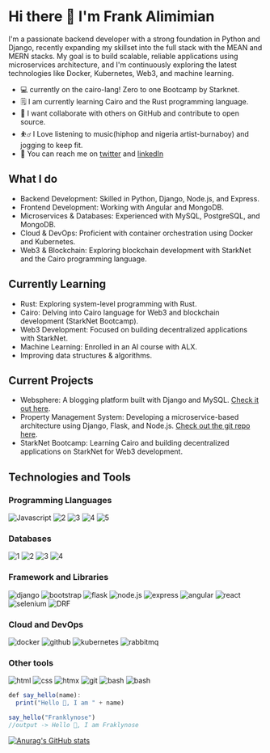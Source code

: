 # Hi there 👋 I'm Frank Alimimian
I'm a passionate backend developer with a strong foundation in Python and Django, recently expanding my skillset into the full stack with the MEAN and MERN stacks. My goal is to build scalable, reliable applications using microservices architecture, and I'm continuously exploring the latest technologies like Docker, Kubernetes, Web3, and machine learning.

* 💻  currently on the cairo-lang! Zero to one Bootcamp by Starknet.
* 🗒 I am currently learning Cairo and the Rust programming language.
* 🤝 I want collaborate with others on GitHub and contribute to open source.
* ⛹️‍♂️ I Love listening to music(hiphop and nigeria artist-burnaboy) and jogging to keep fit.
* 💌 You can reach me on [twitter](https://twitter.com/FranklynOse883) and  [linkedIn](https://www.linkedin.com/in/franklynose883)

## What I do
* Backend Development: Skilled in Python, Django, Node.js, and Express.
* Frontend Development: Working with Angular and MongoDB.
* Microservices & Databases: Experienced with MySQL, PostgreSQL, and MongoDB.
* Cloud & DevOps: Proficient with container orchestration using Docker and Kubernetes.
* Web3 & Blockchain: Exploring blockchain development with StarkNet and the Cairo programming language.

## Currently Learning
* Rust: Exploring system-level programming with Rust.
* Cairo: Delving into Cairo language for Web3 and blockchain development (StarkNet Bootcamp).
* Web3 Development: Focused on building decentralized applications with StarkNet.
* Machine Learning: Enrolled in an AI course with ALX.
* Improving data structures & algorithms.

## Current Projects
* Websphere: A blogging platform built with Django and MySQL. [Check it out here](https://franklynose.pythonanywhere.com/).
* Property Management System: Developing a microservice-based architecture using Django, Flask, and Node.js. [Check out the git repo here](https://github.com/Franklyn883/property-management-system).
* StarkNet Bootcamp: Learning Cairo and building decentralized applications on StarkNet for Web3 development.



## Technologies and Tools

### Programming Llanguages
![Javascript](https://github.com/user-attachments/assets/7ab81243-912a-4430-8b08-44b35daba971)
![2](https://github.com/user-attachments/assets/f87de25f-27cb-441c-b66a-8f2aee8cb425)
![3](https://github.com/user-attachments/assets/9a24a6a4-4b3d-40ff-a8bb-99aff00d6c47)
![4](https://github.com/user-attachments/assets/ace0e0c4-8d34-4bf8-8970-e1b9d592dc2c)
![5](https://github.com/user-attachments/assets/8a34aace-19e7-4a4f-adfe-d508547fc825)

### Databases
![1](https://github.com/user-attachments/assets/05a97286-a9c0-458e-aa4b-820f8ac8526b)
![2](https://github.com/user-attachments/assets/7f13b9cb-1358-4670-8a80-de714a13189b)
![3](https://github.com/user-attachments/assets/88dd1d23-92b3-4eeb-bc99-2485b96754fb)
![4](https://github.com/user-attachments/assets/78b8ab1e-601a-4d38-bd6b-0467ac7017e9)

### Framework and Libraries
![django](https://github.com/user-attachments/assets/15cfc4b7-620b-4c3d-ab00-ba6546b60047)
![bootstrap](https://github.com/user-attachments/assets/c1a8c1c8-c73a-410e-a740-355b5d7889fd)
![flask](https://github.com/user-attachments/assets/0b23f3e1-8946-4c14-b23e-68a6894a6fdd)
![node.js](https://github.com/user-attachments/assets/4d06eee2-6337-44d1-861e-ce5e1876c2da)
![express](https://github.com/user-attachments/assets/967f7c7a-3305-4602-b0ae-652cfbb6430a)
![angular](https://github.com/user-attachments/assets/f03c120d-a9bb-42cc-8671-edca55ceca6a)
![react](https://github.com/user-attachments/assets/f88460b5-8245-4d3d-aeb5-338216f608d1)
![selenium](https://github.com/user-attachments/assets/2f26e9ef-2ec4-4cf3-81dc-1103731cb3eb)
![DRF](https://github.com/user-attachments/assets/16b64115-61a9-4350-a4c0-b44f03f8593b)

### Cloud and DevOps
![docker](https://github.com/user-attachments/assets/cf68cb02-4b0c-4c89-a0bf-d1f159d69d47)
![github](https://github.com/user-attachments/assets/c59ac162-9ed2-4f6b-8de0-11b8494c8d30)
![kubernetes](https://github.com/user-attachments/assets/fb3940b8-1f25-48c8-a2c3-fcea238d2983)
![rabbitmq](https://github.com/user-attachments/assets/ab0a8acd-315b-47b6-8427-8bdae549d230)

### Other tools

![html](https://github.com/user-attachments/assets/2855976b-747b-4831-bf6c-d7a0ada5dd7e)
![css](https://github.com/user-attachments/assets/bc8289c2-67cb-4e6d-98e8-1a3d4dcec8bd)
![htmx](https://github.com/user-attachments/assets/3b11a023-325e-45c8-8438-6185fd762fdd)
![git](https://github.com/user-attachments/assets/4d19e5e4-47d4-4c55-8f98-e004f4484511)
![bash](https://github.com/user-attachments/assets/671a35d0-a80e-48a3-b857-6c313e70a1c8)
![bash](https://github.com/user-attachments/assets/06dc579e-fb1c-4548-b6d9-1aa02ee8a695)




```ts
def say_hello(name):
  print("Hello 👋, I am " + name)

say_hello("Franklynose")
//output -> Hello 👋, I am Fraklynose
```

[![Anurag's GitHub stats](https://github-readme-stats.vercel.app/api?username=Franklyn883)](https://github.com/anuraghazra/github-readme-stats)
